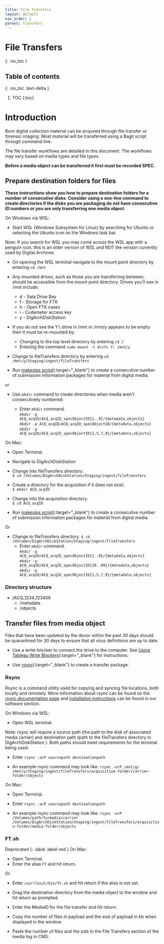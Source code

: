 ```yaml
---
title: File Transfers
layout: default
nav_order: 2
parent: Transfers
---
```


# File Transfers
{: .no_toc }

## Table of contents
{: .no_toc .text-delta }

1. TOC
{:toc}

# Introduction

Born digital collection material can be acquired through file transfer or forensic imaging. Most material will be transferred using a Bagit script through command line.

The file transfer workflows are detailed in this document. The workflows may vary based on media types and file types.  

**Before a media object can be transferred it first must be recorded SPEC.**

## Prepare destination folders for files

**These instructions show you how to prepare destination folders for a number of consecutive disks. Consider using a one-line command to create directories if the disks you are packaging do not have consecutive ID numbers or you are only transferring one media object.**  

<!--Windows instructions should go here-->

<!--May actually need to move the descriptive information on cygwin and wsl up here cause this can be done via terminal-->
On Windows via WSL:

* Start WSL (Windows Subsystem for Linux) by searching for Ubuntu or selecting the Ubuntu icon on the Windows task bar.

Note: If you search for WSL you may come across the WSL app with a penguin icon, this is an older version of WSL and NOT the version currently used by Digital Archives

* On opening the WSL terminal navigate to the mount point directory by entering ```cd /mnt```

* Any mounted drives, such as those you are transferring between, should be accessible from the mount point directory. Drives you'll see in /mnt include:
  * d - Sata Drive Bay
  * f - Storage for FTK
  * h - Open FTK cases
  * i - Codemeter access key
  * y - DigArchDiskStation

* If you do not see the Y:\ drive in /mnt or /mnt/y appears to be empty then it must be re-mounted by:
  * Changing to the top level directory by entering ```cd /```
  * Entering the command ```sudo mount -t drvfs Y: /mnt/y```

* Change to fileTransfers directory by entering ```cd /mnt/y/Staging/ingest/fileTransfers```

* Run [makesips script](https://nypl.github.io/digarch/tools/software.html#makesips-script){:target="_blank"} to create a consecutive number of submission information packages for material from digital media.

or

* Use ``mkdir`` command to create directories when media aren't consecutively numbered:

  * Enter ```mkdir``` command.  
```mkdir -p ACQ_acqID/ACQ_acqID_specObjectID{1..9}/{metadata,objects}```  
```mkdir -p ACQ_acqID/ACQ_acqID_specObjectID/{metadata,objects}```  
```mkdir -p ACQ_acqID/ACQ_acqID_specObjectID{1,5,7,9}/{metadata,objects}```  
  
On Mac:

* Open Terminal.

* Navigate to DigArchDiskStation  

* Change into fileTransfers directory.  
```$ cd /Volumes/DigArchDiskStation/Staging/ingest/fileTransfers```

* Create a directory for the acquisition if it does not exist.  
```$ mkdir ACQ_acqID```  

* Change into the acquisition directory.  
```$ cd ACQ_acqID```  

* Run [makesips script](https://nypl.github.io/digarch/tools/software.html#makesips-script){:target="_blank"} to create a consecutive number of submission information packages for material from digital media.

Or

* Change to fileTransfers directory.
```$ cd /Volumes/DigArchDiskStation/Staging/ingest/fileTransfers```
  * Enter ```mkdir``` command.  
```mkdir -p ACQ_acqID/ACQ_acqID_specObjectID{1..9}/{metadata,objects}```  
```mkdir -p ACQ_acqID/ACQ_acqID_specObjectID{10..99}/{metadata,objects}```  
```mkdir -p ACQ_acqID/ACQ_acqID_specObjectID{1,5,7,9}/{metadata,objects}```  
### Directory structure

* /ACQ_1234_123456
  * /metadata
  * /objects

## Transfer files from media object

Files that have been updated by the donor within the past 30
days should be quarantined for 30 days to ensure that
all virus definitions are up to date.

* Use a write-blocker to connect the drive to the computer. See [Using Tableau Write Blockers](/digarch/transfers/using-tableaus.html){:target="_blank"} for instructions.

* Use [rsync](../software#rsync){:target="_blank"} to create a transfer package.

### Rsync

Rsync is a command utility used for copying and syncing file locations, both locally and remotely. More information about rsync can be found on the [rsync documentation page](https://linux.die.net/man/1/rsync) and [installation instructions](../software#rsync) can be found in our software section.

On Windows via WSL:

* Open WSL terminal

Note: rsync will require a source path (the path to the disk of associated media carrier) and destination path (path to the fileTransfers directory in DigArchDiskStation ). Both paths should meet requirements for the terminal being used.

* Enter ```rsync -arP sourcepath destinationpath```

* An example rsync command may look like: ```rsync -arP /mnt/g/ /mnt/y/Staging/ingest/fileTransfers/acquisition-folder/carrier-folder/objects```


On Mac:

* Open Terminal.

* Enter ```rsync -arP sourcepath destinationpath```

* An example rsync command may look like: ```rsync -arP /Volumes/path/to/media/carrier /Volumes/DigArchDiskStation/Staging/ingest/fileTransfers/acquisition-folder/media-folder/objects```

### FT.sh

Deprecated
{: .label .label-red }
On Mac:

* Open Terminal.
* Enter the alias ```FT``` and hit return.

Or

* Enter ```/usr/local/bin/ft.sh``` and hit return if the alias is not set.
* Drag the destination directory from the media object to the window and hit return as prompted.
* Enter the MediaID for the file transfer and hit return.

* Copy the number of files in payload and the size of payload in kb when displayed in the window.
* Paste the number of files and the size in the File Transfers section of the media log in CMS.
  
<script id="asciicast-mKpfPqUl74R3t30B0tvpfPBQV" src="https://asciinema.org/a/mKpfPqUl74R3t30B0tvpfPBQV.js" async></script>
